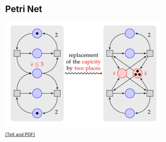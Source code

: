 # Petri Net

![Petri Net](petrinet.png)

[[TeX and PDF]](https://www.overleaf.com/read/xsmzjbtqxxph)

